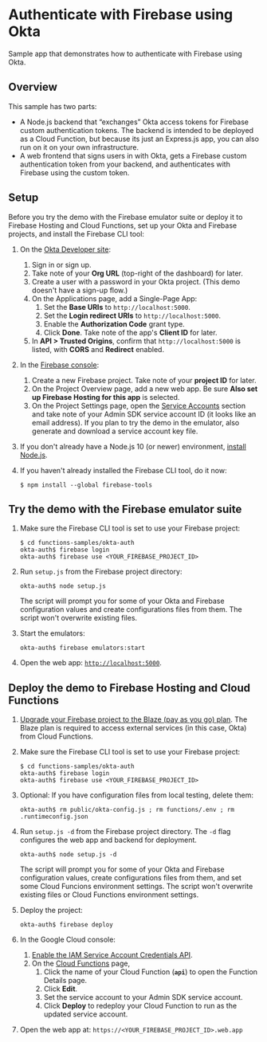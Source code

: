 # Authenticate with Firebase using Okta

Sample app that demonstrates how to authenticate with Firebase using Okta.

## Overview

This sample has two parts:

- A Node.js backend that “exchanges” Okta access tokens for Firebase custom
  authentication tokens. The backend is intended to be deployed as a Cloud
  Function, but because its just an Express.js app, you can also run on it on
  your own infrastructure.
- A web frontend that signs users in with Okta, gets a Firebase custom
  authentication token from your backend, and authenticates with Firebase using
  the custom token.

## Setup

Before you try the demo with the Firebase emulator suite or deploy it to
Firebase Hosting and Cloud Functions, set up your Okta and Firebase projects,
and install the Firebase CLI tool:

1.  On the [Okta Developer site](https://developer.okta.com/):

    1.  Sign in or sign up.
    2.  Take note of your **Org URL** (top-right of the dashboard) for later.
    3.  Create a user with a password in your Okta project. (This demo doesn't
        have a sign-up flow.)
    4.  On the Applications page, add a Single-Page App:
        1.  Set the **Base URIs** to `http://localhost:5000`.
        2.  Set the **Login redirect URIs** to `http://localhost:5000`.
        3.  Enable the **Authorization Code** grant type.
        4.  Click **Done**. Take note of the app's **Client ID** for later.
    5.  In **API > Trusted Origins**, confirm that `http://localhost:5000` is
        listed, with **CORS** and **Redirect** enabled.

2.  In the [Firebase console](https://console.firebase.google.com/):

    1. Create a new Firebase project. Take note of your **project ID** for
       later.
    2. On the Project Overview page, add a new web app. Be sure **Also set up
       Firebase Hosting for this app** is selected.
    3. On the Project Settings page, open the [Service Accounts][svcacct]
       section and take note of your Admin SDK service account ID (it looks
       like an email address). If you plan to try the demo in the emulator,
       also generate and download a service account key file.

3.  If you don't already have a Node.js 10 (or newer) environment,
    [install Node.js](https://nodejs.org/).

4.  If you haven't already installed the Firebase CLI tool, do it now:

    ```
    $ npm install --global firebase-tools
    ```

[svcacct]: https://console.firebase.google.com/project/_/settings/serviceaccounts/adminsdk

## Try the demo with the Firebase emulator suite

1.  Make sure the Firebase CLI tool is set to use your Firebase project:

    ```
    $ cd functions-samples/okta-auth
    okta-auth$ firebase login
    okta-auth$ firebase use <YOUR_FIREBASE_PROJECT_ID>
    ```

2.  Run `setup.js` from the Firebase project directory:

    ```
    okta-auth$ node setup.js
    ```

    The script will prompt you for some of your Okta and Firebase configuration
    values and create configurations files from them. The script won't
    overwrite existing files.

3.  Start the emulators:

    ```
    okta-auth$ firebase emulators:start
    ```

4.  Open the web app: [`http://localhost:5000`](http://localhost:5000).

## Deploy the demo to Firebase Hosting and Cloud Functions

1.  [Upgrade your Firebase project to the Blaze (pay as you go) plan](https://console.firebase.google.com/project/_/overview?purchaseBillingPlan=metered).
    The Blaze plan is required to access external services (in this case, Okta)
    from Cloud Functions.

2.  Make sure the Firebase CLI tool is set to use your Firebase project:

    ```
    $ cd functions-samples/okta-auth
    okta-auth$ firebase login
    okta-auth$ firebase use <YOUR_FIREBASE_PROJECT_ID>
    ```

3.  Optional: If you have configuration files from local testing, delete them:

    ```
    okta-auth$ rm public/okta-config.js ; rm functions/.env ; rm .runtimeconfig.json
    ```

4.  Run `setup.js -d` from the Firebase project directory. The `-d` flag
    configures the web app and backend for deployment.

    ```
    okta-auth$ node setup.js -d
    ```

    The script will prompt you for some of your Okta and Firebase configuration
    values, create configurations files from them, and set some Cloud Funcions
    environment settings. The script won't overwrite existing files or Cloud
    Functions environment settings.

5.  Deploy the project:

    ```
    okta-auth$ firebase deploy
    ```

6.  In the Google Cloud console:

    1.  [Enable the IAM Service Account Credentials API](https://console.cloud.google.com/apis/api/iamcredentials.googleapis.com/overview?project=_).
    2.  On the [Cloud Functions](https://console.cloud.google.com/functions/list?project=_)
        page,
        1.  Click the name of your Cloud Function (**`api`**) to open the
            Function Details page.
        2.  Click **Edit**.
        3.  Set the service account to your Admin SDK service account.
        4.  Click **Deploy** to redeploy your Cloud Function to run as the
            updated service account.

7.  Open the web app at: `https://<YOUR_FIREBASE_PROJECT_ID>.web.app`
